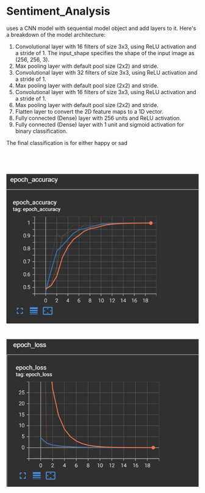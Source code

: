 # Sentiment_Analysis

uses a CNN model with sequential model object and add layers to it. Here's a breakdown of the model architecture:

1. Convolutional layer with 16 filters of size 3x3, using ReLU activation and a stride of 1. The input_shape specifies the shape of the input image as (256, 256, 3).
2. Max pooling layer with default pool size (2x2) and stride.
3. Convolutional layer with 32 filters of size 3x3, using ReLU activation and a stride of 1.
4. Max pooling layer with default pool size (2x2) and stride.
5. Convolutional layer with 16 filters of size 3x3, using ReLU activation and a stride of 1.
6. Max pooling layer with default pool size (2x2) and stride.
7. Flatten layer to convert the 2D feature maps to a 1D vector.
8. Fully connected (Dense) layer with 256 units and ReLU activation.
9. Fully connected (Dense) layer with 1 unit and sigmoid activation for binary classification.

The final classification is for either happy or sad

<h1 align="center">
 
  <br>
  <img src="https://github.com/zodwick/Sentiment_Analysis/blob/main/graphs/accuracy.jpg" alt="Markdownify" >
  <br>
  
  <br>
  <img src="https://github.com/zodwick/Sentiment_Analysis/blob/main/graphs/loss.jpg" alt="Markdownify" >
  <br>
  
  </h1>
